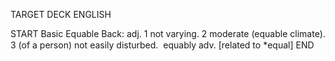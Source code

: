TARGET DECK
ENGLISH

START
Basic
Equable
Back: adj. 1 not varying. 2 moderate (equable climate). 3 (of a person) not easily disturbed.  equably adv. [related to *equal]
END
